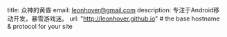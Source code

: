 title: 众神的黄昏
email: leonhover@gmail.com
description: 专注于Android移动开发，暴雪游戏迷。
url: "http://leonhover.github.io" # the base hostname & protocol for your site

